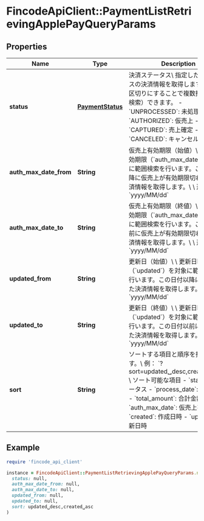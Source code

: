# FincodeApiClient::PaymentListRetrievingApplePayQueryParams

## Properties

| Name | Type | Description | Notes |
| ---- | ---- | ----------- | ----- |
| **status** | [**PaymentStatus**](PaymentStatus.md) | 決済ステータス\\ 指定したステータスの決済情報を取得します。カンマ区切りにすることで複数指定（OR検索）できます。  - &#x60;UNPROCESSED&#x60;: 未処理 - &#x60;AUTHORIZED&#x60;: 仮売上 - &#x60;CAPTURED&#x60;: 売上確定 - &#x60;CANCELED&#x60;: キャンセル  | [optional] |
| **auth_max_date_from** | **String** | 仮売上有効期限（始値）\\ 仮売上有効期限（&#x60;auth_max_date&#x60;）を対象に範囲検索を行います。この日付以降に仮売上が有効期限切れとなる決済情報を取得します。\\ \\ 形式：&#x60;yyyy/MM/dd&#x60;  | [optional] |
| **auth_max_date_to** | **String** | 仮売上有効期限（終値）\\ 仮売上有効期限（&#x60;auth_max_date&#x60;）を対象に範囲検索を行います。この日付以前に仮売上が有効期限切れとなる決済情報を取得します。\\ \\ 形式：&#x60;yyyy/MM/dd&#x60;  | [optional] |
| **updated_from** | **String** | 更新日（始値）\\ \\ 更新日時（&#x60;updated&#x60;）を対象に範囲検索を行います。この日付以降に更新された決済情報を取得します。\\ 形式：&#x60;yyyy/MM/dd&#x60;  | [optional] |
| **updated_to** | **String** | 更新日（終値）\\ \\ 更新日時（&#x60;updated&#x60;）を対象に範囲検索を行います。この日付以前に更新された決済情報を取得します。\\ 形式：&#x60;yyyy/MM/dd&#x60;  | [optional] |
| **sort** | **String** | ソートする項目と順序を指定します。\\ 例： &#x60;?sort&#x3D;updated␣desc,created␣asc&#x60;\\ \\ ソート可能な項目  - &#x60;status&#x60;: ステータス - &#x60;process_date&#x60;: 処理日時 - &#x60;total_amount&#x60;: 合計金額 - &#x60;auth_max_date&#x60;: 仮売上有効期限 - &#x60;created&#x60;: 作成日時 - &#x60;updated&#x60;: 更新日時  | [optional] |

## Example

```ruby
require 'fincode_api_client'

instance = FincodeApiClient::PaymentListRetrievingApplePayQueryParams.new(
  status: null,
  auth_max_date_from: null,
  auth_max_date_to: null,
  updated_from: null,
  updated_to: null,
  sort: updated␣desc,created␣asc
)
```

